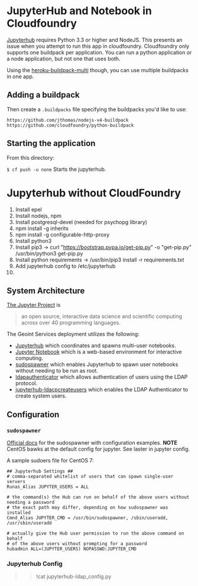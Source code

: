 # JupyterHub and Notebook in Cloudfoundry

[Jupyterhub](https://github.com/jupyterhub/jupyterhub) requires Python 3.3 or
higher and NodeJS. This presents an issue when you attempt to run this app
in cloudfoundry. Cloudfoundry only supports one buildpack per application. 
You can run a python application or a node application, but not one that uses 
both.

Using the [heroku-buildpack-multi](https://github.com/ddollar/heroku-buildpack-multi) 
though, you can use multiple buildpacks in one app.

## Adding a buildpack

Then create a `.buildpacks` file specifying the buildpacks you'd like to use:

    https://github.com/jthomas/nodejs-v4-buildpack
    https://github.com/cloudfoundry/python-buildpack

## Starting the application

From this directory:

`$ cf push -u none`
Starts the jupyterhub.

# Jupyterhub without CloudFoundry

1. Install epel
2. Install nodejs, npm
3. Install postgresql-devel (needed for psychopg library)
3. npm install -g inherits
4. npm install -g configurable-http-proxy
5. Install python3
6. Install pip3 -> curl "https://bootstrap.pypa.io/get-pip.py" -o "get-pip.py"
    /usr/bin/python3 get-pip.py
7. Install python requirements -> /usr/bin/pip3 install -r requirements.txt
8. Add jupyterhub config to /etc/jupyterhub
9.  

## System Architecture

[The Jupyter Project](http://jupyter.org/) is 
>an open source, interactive data science and scientific computing across over 40 programming languages.

The Geoint Services deployment utilizes the following:

- [Jupyterhub](https://github.com/jupyterhub/jupyterhub) which coordinates and spawns multi-user notebooks.
- [Jupyter Notebook](https://github.com/jupyter/notebook) which is a web-based environment for interactive computing.
- [sudospawner](https://github.com/jupyterhub/sudospawner) which enables Jupyterhub to spawn user notebooks without needing to be run as root.
- [ldapauthenticator](https://github.com/jupyterhub/ldapauthenticator) which allows authentication of users using the LDAP protocol.
- [jupyterhub-ldacpcreateusers](https://github.com/benhosmer/jupyterhub-ldapcreateusers) which enables the LDAP Authenticator to create system users.

## Configuration

### `sudospawner`

[Official docs](https://github.com/jupyterhub/sudospawner) for the sudospawner with configuration
examples. **NOTE** CentOS bawks at the default config for jupyter. See laster in jupyter config.

A sample sudoers file for CentOS 7:

```
## Jupyterhub Settings ##
# comma-separated whitelist of users that can spawn single-user servers
Runas_Alias JUPYTER_USERS = ALL

# the command(s) the Hub can run on behalf of the above users without needing a password
# the exact path may differ, depending on how sudospawner was installed
Cmnd_Alias JUPYTER_CMD = /usr/bin/sudospawner, /sbin/useradd, /usr/sbin/useradd

# actually give the Hub user permission to run the above command on behalf
# of the above users without prompting for a password
hubadmin ALL=(JUPYTER_USERS) NOPASSWD:JUPYTER_CMD
```

### Jupyterhub Config

>>!cat jupyterhub-ldap_config.py

